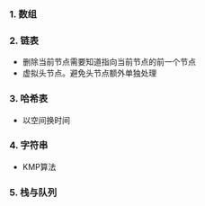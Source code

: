 ### 1. 数组
### 2. 链表
  - 删除当前节点需要知道指向当前节点的前一个节点
  - 虚拟头节点。避免头节点额外单独处理
### 3. 哈希表
  - 以空间换时间
### 4. 字符串
  - KMP算法
### 5. 栈与队列
